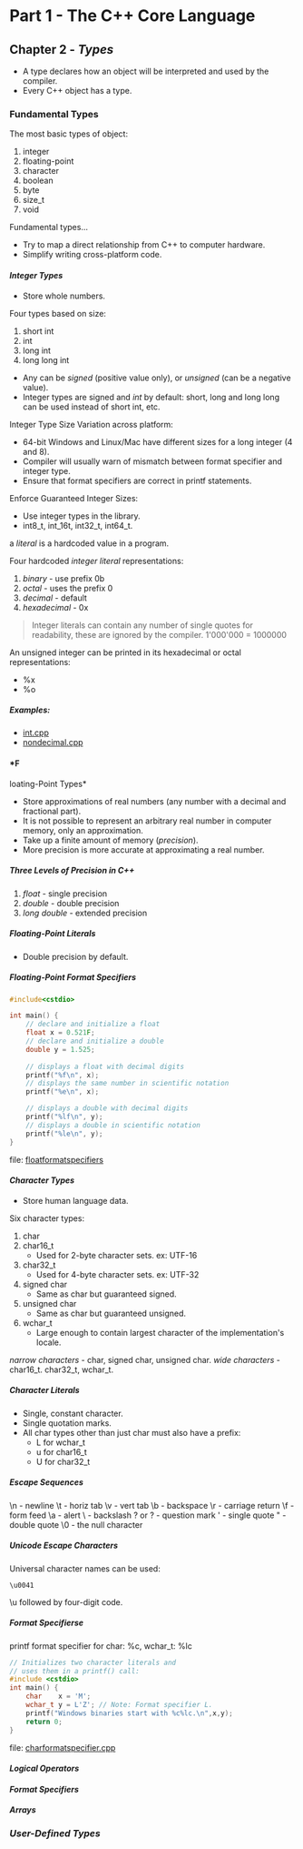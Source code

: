 # Part 1 - The C++ Core Language

## Chapter 2 - _Types_

- A type declares how an object will be interpreted and used by the compiler.
- Every C++ object has a type.

### Fundamental Types

The most basic types of object:
1. integer
2. floating-point
3. character
4. boolean
5. byte
6. size_t
7. void

Fundamental types...
- Try to map a direct relationship from C++ to computer hardware.
- Simplify writing cross-platform code.

#### *Integer Types*

- Store whole numbers.

Four types based on size:

1. short int
2. int
3. long int
4. long long int

- Any can be _signed_ (positive value only), or _unsigned_ (can be a negative value).
- Integer types are signed and *int* by default: short, long and long long can be used instead of short int, etc.

Integer Type Size Variation across platform:
- 64-bit Windows and Linux/Mac have different sizes for a long integer (4 and 8).
- Compiler will usually warn of mismatch between format specifier and integer type.
- Ensure that format specifiers are correct in printf statements.

Enforce Guaranteed Integer Sizes:
- Use integer types in the <cstdint> library.
- int8_t, int_16t, int32_t, int64_t.

a *literal* is a hardcoded value in a program.

Four hardcoded *integer literal* representations:
1. *binary* - use prefix 0b
2. *octal* - uses the prefix 0
3. *decimal* - default
4. *hexadecimal* - 0x

> Integer literals can contain any number of single quotes for readability, these are ignored by the compiler.
> 1'000'000 = 1000000

An unsigned integer can be printed in its hexadecimal or octal representations:
- %x
- %o

##### Examples:

- [int.cpp](./int.cpp)
- [nondecimal.cpp](./nondecimal.cpp)

#### *F
loating-Point Types*

- Store approximations of real numbers (any number with a decimal and fractional part).
- It is not possible to represent an arbitrary real number in computer memory, only an approximation.
- Take up a finite amount of memory (*precision*).
- More precision is more accurate at approximating a real number.

##### Three Levels of Precision in C++

1. *float* - single precision
2. *double* - double precision
3. *long double* - extended precision

##### Floating-Point Literals

- Double precision by default.

##### Floating-Point Format Specifiers

```cpp
#include<cstdio>

int main() {
    // declare and initialize a float
    float x = 0.521F;
    // declare and initialize a double
    double y = 1.525;
    
    // displays a float with decimal digits
    printf("%f\n", x);
    // displays the same number in scientific notation
    printf("%e\n", x);

    // displays a double with decimal digits
    printf("%lf\n", y);
    // displays a double in scientific notation
    printf("%le\n", y);
}
```
file: [floatformatspecifiers](./floatformatspecifiers.cpp)

#### *Character Types*

- Store human language data.

Six character types:
1. char
2. char16_t
    - Used for 2-byte character sets. ex: UTF-16
3. char32_t
    - Used for 4-byte character sets. ex: UTF-32
4. signed char
    - Same as char but guaranteed signed.
5. unsigned char
    - Same as char but guaranteed unsigned.
6. wchar_t
    - Large enough to contain largest character of the implementation's locale.

*narrow characters* - char, signed char, unsigned char.
*wide characters* - char16_t. char32_t, wchar_t.

##### Character Literals

- Single, constant character.
- Single quotation marks.
- All char types other than just char must also have a prefix:
    - L for wchar_t
    - u for char16_t
    - U for char32_t

##### Escape Sequences

\n - newline
\t - horiz tab
\v - vert tab
\b - backspace
\r - carriage return
\f - form feed
\a - alert
\\ - backslash
? or \? - question mark
\' - single quote
\" - double quote
\0 - the null character

##### Unicode Escape Characters

Universal character names can be used:

```
\u0041
```

\u followed by four-digit code.

##### Format Specifierse

printf format specifier for char: %c, wchar_t: %lc

```cpp
// Initializes two character literals and
// uses them in a printf() call:
#include <cstdio>
int main() {
    char    x = 'M';
    wchar_t y = L'Z'; // Note: Format specifier L.
    printf("Windows binaries start with %c%lc.\n",x,y);  
    return 0;
}
```
file: [charformatspecifier.cpp](./charformatspecifier.cpp)

#### *Logical Operators*

#### *Format Specifiers*

#### *Arrays*

### *User-Defined Types*